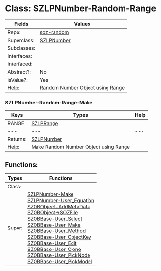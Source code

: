 
# Class:	SZLPNumber-Random-Range

| Fields | Values |
| --------- | --------- |
| Repo: | [soz-random](/repos/soz-random.html) |
| Superclass: | [SZLPNumber](SZLPNumber.html) |
| Subclasses: |  |
| Interfaces: |  |
| Interfaced: |  |
| Abstract?: | No |
| isValue?: | Yes |
| Help: | Random Number Object using Range |

### SZLPNumber-Random-Range-Make

| Keys | Types | Help |
| --------- | --------- | --------- |
| RANGE | [SZLPRange](SZLPRange.html) |  |
| --- | --- | --- |
| Returns: | [SZLPNumber](SZLPNumber.html) |
| Help: | Make Random Number Object using Range |


## Functions:

| Types | Functions |
| --------- | --------- |
| Class: |  |
| Super: | [SZLPNumber-Make](SZLPNumber.html) <br> [SZLPNumber-User_Equation](SZLPNumber.html) <br> [SZOBObject-AddMetaData](SZOBObject.html) <br> [SZOBObject->SOZFile](SZOBObject.html) <br> [SZOBBase-User_Select](SZOBBase.html) <br> [SZOBBase-User_Make](SZOBBase.html) <br> [SZOBBase-User_Method](SZOBBase.html) <br> [SZOBBase-User_ObjectKey](SZOBBase.html) <br> [SZOBBase-User_Edit](SZOBBase.html) <br> [SZOBBase-User_Clone](SZOBBase.html) <br> [SZOBBase-User_PickNode](SZOBBase.html) <br> [SZOBBase-User_PickModel](SZOBBase.html) |


